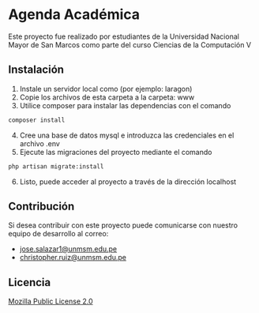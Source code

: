 # Agenda Académica

Este proyecto fue realizado por estudiantes de la Universidad Nacional Mayor de San Marcos como parte del curso Ciencias de la Computación V

## Instalación

1. Instale un servidor local como (por ejemplo: laragon)
2. Copie los archivos de esta carpeta a la carpeta: www
3. Utilice composer para instalar las dependencias con el comando

```bash
composer install
```
4. Cree una base de datos mysql e introduzca las credenciales en el archivo .env
5. Ejecute las migraciones del proyecto mediante el comando
```bash
php artisan migrate:install
```
6. Listo, puede acceder al proyecto a través de la dirección localhost


## Contribución
Si desea contribuir con este proyecto puede comunicarse con nuestro equipo de desarrollo al correo:  

- jose.salazar1@unmsm.edu.pe
- christopher.ruiz@unmsm.edu.pe

## Licencia
[Mozilla Public License 2.0](https://choosealicense.com/licenses/mpl-2.0/)
